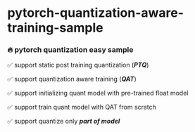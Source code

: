 # pytorch-quantization-aware-training-sample

### :fire: pytorch quantization easy sample 

:white_check_mark: support static post training quantization (***PTQ***)

:white_check_mark: support quantization aware training (***QAT***)

:white_check_mark: support initializing quant model with pre-trained float model

:white_check_mark: support train quant model with QAT from scratch

:white_check_mark: support quantize only ***part of model***

